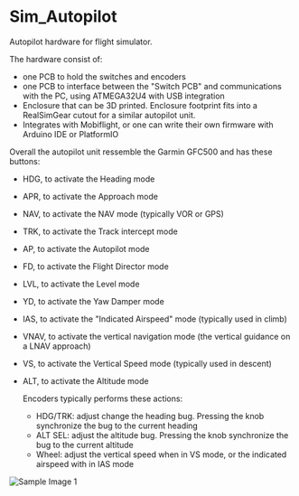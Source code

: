 # Sim_Autopilot
Autopilot hardware for flight simulator.

The hardware consist of:
 - one PCB to hold the switches and encoders
 - one PCB to interface between the "Switch PCB" and communications with the PC, using ATMEGA32U4 with USB integration
 - Enclosure that can be 3D printed. Enclosure footprint fits into a RealSimGear cutout for a similar autopilot unit.
 - Integrates with Mobiflight, or one can write their own firmware with Arduino IDE or PlatformIO

Overall the autopilot unit ressemble the Garmin GFC500 and has these buttons:
- HDG, to activate the Heading mode
- APR, to activate the Approach mode
- NAV, to activate the NAV mode (typically VOR or GPS)
- TRK, to activate the Track intercept mode
- AP, to activate the Autopilot mode
- FD, to activate the Flight Director mode
- LVL, to activate the Level mode
- YD, to activate the Yaw Damper mode
- IAS, to activate the "Indicated Airspeed" mode (typically used in climb)
- VNAV, to activate the vertical navigation mode (the vertical guidance on a LNAV approach)
- VS, to activate the Vertical Speed mode (typically used in descent)
- ALT, to activate the Altitude mode

  Encoders typically performs these actions:
  - HDG/TRK: adjust change the heading bug. Pressing the knob synchronize the bug to the current heading
  - ALT SEL: adjust the altitude bug. Pressing the knob synchronize the bug to the current altitude
  - Wheel: adjust the vertical speed when in VS mode, or the indicated airspeed with in IAS mode
 

![Sample Image 1](https://github.com/happy12/Sim_Autopilot/blob/main/CAD_assembly_front.png)
